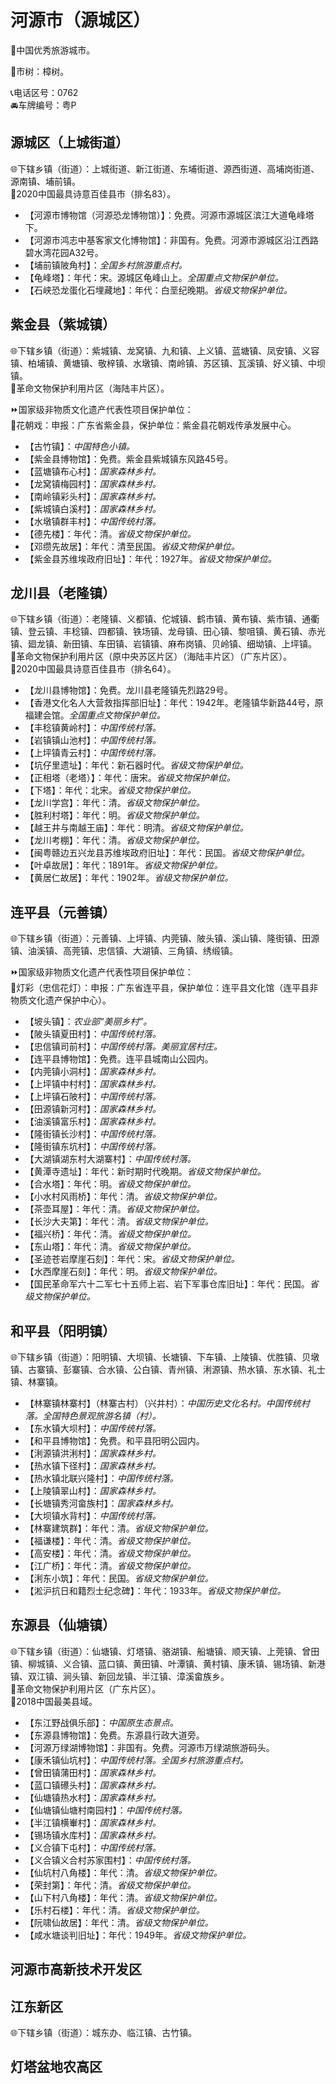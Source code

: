# 河源市（源城区）  
🏅中国优秀旅游城市。  
  
🌳市树：樟树。  
  
📞电话区号：0762  
🚘车牌编号：粤P  

## 源城区（上城街道）  
🌐下辖乡镇（街道）：上城街道、新江街道、东埔街道、源西街道、高埔岗街道、源南镇、埔前镇。  
🏅2020中国最具诗意百佳县市（排名83）。  
  
* 【河源市博物馆（河源恐龙博物馆）】：免费。河源市源城区滨江大道龟峰塔下。  
* 【河源市鸿志中基客家文化博物馆】：非国有。免费。河源市源城区沿江西路碧水湾花园A32号。  
* 【埔前镇陂角村】：*全国乡村旅游重点村。*  
* 【龟峰塔】：年代：宋。源城区龟峰山上。*全国重点文物保护单位。*  
* 【石峡恐龙蛋化石埋藏地】：年代：白垩纪晚期。*省级文物保护单位。*    

## 紫金县（紫城镇）  
🌐下辖乡镇（街道）：紫城镇、龙窝镇、九和镇、上义镇、蓝塘镇、凤安镇、义容镇、柏埔镇、黄塘镇、敬梓镇、水墩镇、南岭镇、苏区镇、瓦溪镇、好义镇、中坝镇。  
🚩革命文物保护利用片区（海陆丰片区）。  
  
⏩国家级非物质文化遗产代表性项目保护单位：  
🔸花朝戏：申报：广东省紫金县，保护单位：紫金县花朝戏传承发展中心。  
  
* 【古竹镇】：*中国特色小镇。*  
* 【紫金县博物馆】：免费。紫金县紫城镇东风路45号。  
* 【蓝塘镇布心村】：*国家森林乡村。*  
* 【龙窝镇梅园村】：*国家森林乡村。*  
* 【南岭镇彩头村】：*国家森林乡村。*  
* 【紫城镇白溪村】：*国家森林乡村。*  
* 【水墩镇群丰村】：*中国传统村落。*    
* 【德先楼】：年代：清。*省级文物保护单位。*  
* 【邓缵先故居】：年代：清至民国。*省级文物保护单位。*  
* 【紫金县苏维埃政府旧址】：年代：1927年。*省级文物保护单位。*  

## 龙川县（老隆镇）  
🌐下辖乡镇（街道）：老隆镇、义都镇、佗城镇、鹤市镇、黄布镇、紫市镇、通衢镇、登云镇、丰稔镇、四都镇、铁场镇、龙母镇、田心镇、黎咀镇、黄石镇、赤光镇、廻龙镇、新田镇、车田镇、岩镇镇、麻布岗镇、贝岭镇、细坳镇、上坪镇。  
🚩革命文物保护利用片区（原中央苏区片区）（海陆丰片区）（广东片区）。  
🏅2020中国最具诗意百佳县市（排名64）。  
  
* 【龙川县博物馆】：免费。龙川县老隆镇先烈路29号。  
* 【香港文化名人大营救指挥部旧址】：年代：1942年。老隆镇华新路44号，原福建会馆。*全国重点文物保护单位。*  
* 【丰稔镇黄岭村】：*中国传统村落。*  
* 【岩镇镇山池村】：*中国传统村落。*  
* 【上坪镇青云村】：*中国传统村落。*    
* 【坑仔里遗址】：年代：新石器时代。*省级文物保护单位。*  
* 【正相塔（老塔）】：年代：唐宋。*省级文物保护单位。*  
* 【下塔】：年代：北宋。*省级文物保护单位。*  
* 【龙川学宫】：年代：清。*省级文物保护单位。*  
* 【胜利村塔】：年代：明。*省级文物保护单位。*  
* 【越王井与南越王庙】：年代：明清。*省级文物保护单位。*  
* 【龙川考棚】：年代：清。*省级文物保护单位。*  
* 【闽粤赣边五兴龙县苏维埃政府旧址】：年代：民国。*省级文物保护单位。*  
* 【叶卓故居】：年代：1891年。*省级文物保护单位。*  
* 【黄居仁故居】：年代：1902年。*省级文物保护单位。*  

## 连平县（元善镇）  
🌐下辖乡镇（街道）：元善镇、上坪镇、内莞镇、陂头镇、溪山镇、隆街镇、田源镇、油溪镇、高莞镇、忠信镇、大湖镇、三角镇、绣缎镇。  
  
⏩国家级非物质文化遗产代表性项目保护单位：  
🔸灯彩（忠信花灯）：申报：广东省连平县，保护单位：连平县文化馆（连平县非物质文化遗产保护中心）。  
  
* 【坡头镇】：*农业部“美丽乡村”。*  
* 【陂头镇夏田村】：*中国传统村落。*  
* 【忠信镇司前村】：*中国传统村落。美丽宜居村庄。*  
* 【连平县博物馆】：免费。连平县城南山公园内。  
* 【内莞镇小洞村】：*国家森林乡村。*  
* 【上坪镇中村村】：*国家森林乡村。*  
* 【上坪镇石陂村】：*中国传统村落。*  
* 【田源镇新河村】：*国家森林乡村。*  
* 【油溪镇富乐村】：*国家森林乡村。*  
* 【隆街镇长沙村】：*中国传统村落。*  
* 【隆街镇东坑村】：*中国传统村落。*  
* 【大湖镇湖东村大湖寨村】：*中国传统村落。*    
* 【黄潭寺遗址】：年代：新时期时代晚期。*省级文物保护单位。*  
* 【合水塔】：年代：明。*省级文物保护单位。*  
* 【小水村风雨桥】：年代：清。*省级文物保护单位。*  
* 【茶壶耳屋】：年代：清。*省级文物保护单位。*  
* 【长沙大夫第】：年代：清。*省级文物保护单位。*  
* 【福兴桥】：年代：清。*省级文物保护单位。*  
* 【东山塔】：年代：清。*省级文物保护单位。*  
* 【圣迹苍岩摩崖石刻】：年代：宋。*省级文物保护单位。*  
* 【水西摩崖石刻】：年代：明。*省级文物保护单位。*  
* 【国民革命军六十二军七十五师上岩、岩下军事仓库旧址】：年代：民国。*省级文物保护单位。*  

## 和平县（阳明镇）  
🌐下辖乡镇（街道）：阳明镇、大坝镇、长塘镇、下车镇、上陵镇、优胜镇、贝墩镇、古寨镇、彭寨镇、合水镇、公白镇、青州镇、浰源镇、热水镇、东水镇、礼士镇、林寨镇。  
  
* 【林寨镇林寨村】（林寨古村）（兴井村）：*中国历史文化名村。中国传统村落。全国特色景观旅游名镇（村）。*  
* 【东水镇大坝村】：*中国传统村落。*  
* 【和平县博物馆】：免费。和平县阳明公园内。  
* 【浰源镇洪浰村】：*国家森林乡村。*  
* 【热水镇下径村】：*国家森林乡村。*  
* 【热水镇北联兴隆村】：*中国传统村落。*  
* 【上陵镇翠山村】：*国家森林乡村。*  
* 【长塘镇秀河畲族村】：*国家森林乡村。*  
* 【大坝镇水背村】：*中国传统村落。*    
* 【林寨建筑群】：年代：清。*省级文物保护单位。*  
* 【福谦楼】：年代：清。*省级文物保护单位。*  
* 【高安楼】：年代：清。*省级文物保护单位。*  
* 【江广桥】：年代：清。*省级文物保护单位。*  
* 【浰东小筑】：年代：民国。*省级文物保护单位。*  
* 【淞沪抗日和籍烈士纪念碑】：年代：1933年。*省级文物保护单位。*  

## 东源县（仙塘镇）  
🌐下辖乡镇（街道）：仙塘镇、灯塔镇、骆湖镇、船塘镇、顺天镇、上莞镇、曾田镇、柳城镇、义合镇、蓝口镇、黄田镇、叶潭镇、黄村镇、康禾镇、锡场镇、新港镇、双江镇、涧头镇、新回龙镇、半江镇、漳溪畲族乡。  
🚩革命文物保护利用片区（广东片区）。  
🏅2018中国最美县域。  
  
* 【东江野战俱乐部】：*中国原生态景点。*  
* 【东源县博物馆】：免费。东源县行政大道旁。  
* 【河源万绿湖博物馆】：非国有。免费。河源市万绿湖旅游码头。  
* 【康禾镇仙坑村】：*中国传统村落。全国乡村旅游重点村。*  
* 【曾田镇蒲田村】：*国家森林乡村。*  
* 【蓝口镇礤头村】：*国家森林乡村。*  
* 【仙塘镇热水村】：*国家森林乡村。*  
* 【仙塘镇仙塘村南园村】：*中国传统村落。*  
* 【半江镇横輋村】：*国家森林乡村。*  
* 【锡场镇水库村】：*国家森林乡村。*  
* 【义合镇下屯村】：*中国传统村落。*  
* 【义合镇义合村苏家围村】：*中国传统村落。*    
* 【仙坑村八角楼】：年代：清。*省级文物保护单位。*  
* 【荣封第】：年代：清。*省级文物保护单位。*  
* 【山下村八角楼】：年代：清。*省级文物保护单位。*  
* 【乐村石楼】：年代：清。*省级文物保护单位。*  
* 【阮啸仙故居】：年代：清。*省级文物保护单位。*  
* 【咸水塘谈判旧址】：年代：1949年。*省级文物保护单位。*  

## 河源市高新技术开发区  

## 江东新区  
🌐下辖乡镇（街道）：城东办、临江镇、古竹镇。  
  
## 灯塔盆地农高区 